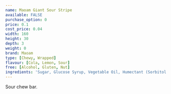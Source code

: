 ```yaml
---
name: Maoam Giant Sour Stripe
available: FALSE
purchase_option: 0
price: 0.1
cost_price: 0.04
width: 160
height: 30
depth: 3
weight: 0
brand: Maoam
type: [Chewy, Wrapped]
flavour: [Cola, Lemon, Sour]
free: [Alcohol, Gluten, Nut]
ingredients: 'Sugar, Glucose Syrup, Vegetable Oil, Humectant (Sorbitol Syrup), Fruit Juice From Concentrate, Gelling Agent (Gelatine), Citric Acid, Fruit & Plant Concentrates, Flavouring, Invert Sugar Syrup'
---
```

Sour chew bar.